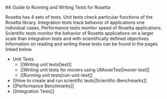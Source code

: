 #A Guide to Running and Writing Tests for Rosetta

Rosetta has 4 sets of tests. Unit tests check particular functions of the Rosetta library. Integration tests track behavior of applications one individual cases. Performance tests monitor speed of Rosetta applications. Scientific tests monitor the behavior of Rosetta applications on a larger scale than Integration tests and with scientifically defined objectives. Information on reading and writing these tests can be found in the pages linked below.


-   Unit Tests
    -	[[Writing unit tests|test]]
    -   [[Writing unit tests for movers using UMoverTest|mover-test]]
    -   [[Running unit tests|run-unit-test]]
-   [[How to create and run scientific tests|Scientific-Benchmarks]]
-   [[Performance Benchmarks]]
-   [[Integration Tests]]